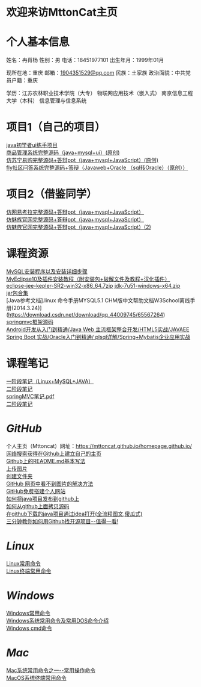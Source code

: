 # 欢迎来访MttonCat主页
# 个人基本信息
姓名：冉肖杨 性别：男     电话：18451977101      出生年月：1999年01月  

现所在地：重庆 邮箱：1904351529@qq.com  民族：土家族 政治面貌：中共党员户籍：重庆 

学历：江苏农林职业技术学院（大专） 物联网应用技术（嵌入式） 南京信息工程大学（本科） 信息管理与信息系统
# 项目1（自己的项目）
[java初学者ui练手项目](https://download.csdn.net/download/qq_44009745/66241997)<br/>
[商品管理系统完整源码（java+mysql+ui）(原创)](https://download.csdn.net/download/qq_44009745/11939695?spm=1001.2014.3001.5503)<br/>
[仿苏宁易购完整源码+答辩ppt（java+mysql+JavaScript）(原创)](https://download.csdn.net/download/qq_44009745/66124865)<br/>
[fly社区问答系统完整源码+答辩（Javaweb+Oracle （sql转Oracle）（原创））](https://download.csdn.net/download/qq_44009745/66215733)<br/>
# 项目2（借鉴同学）
[仿网易考拉完整源码+答辩ppt（java+mysql+JavaScript）](https://download.csdn.net/download/qq_44009745/66153684)<br/>
[仿魅族官网完整源码+答辩ppt（java+mysql+JavaScript）](https://download.csdn.net/download/qq_44009745/66173449)<br/>
[仿魅族官网完整源码+答辩ppt（java+mysql+JavaScript）(2)](https://download.csdn.net/download/qq_44009745/66224284)<br/>
# 课程资源
[MySQL安装程序以及安装详细步骤](https://download.csdn.net/download/qq_44009745/65539041)<br/>
[MyEclipse10及插件安装教程（附安装包+破解文件及教程+汉化插件）](https://download.csdn.net/download/qq_44009745/66087705)<br/>
[eclipse-jee-kepler-SR2-win32-x86_64.7zip](https://download.csdn.net/download/qq_44009745/65558590)
[jdk-7u51-windows-x64.zip](https://download.csdn.net/download/qq_44009745/65522160)<br/>
[jar包合集](https://download.csdn.net/download/qq_44009745/66081476)<br/>
[Java参考文档].linux 命令手册MYSQL5.1 CHM版中文帮助文档W3School离线手册(2014.3.24)](https://download.csdn.net/download/qq_44009745/65567264)<br/>
[springmvc框架源码](https://download.csdn.net/download/qq_44009745/66219596)<br/>
[Android开发从入门到精通/Java Web 主流框架整合开发/HTML5实战/JAVAEE Spring Boot 实战/Oracle入门到精通/ plsql详解/Spring+Mybatis企业应用实战](https://download.csdn.net/download/qq_44009745/66257513)<br/>

# 课程笔记
[一阶段笔记（Linux+MySQL+JAVA）](https://download.csdn.net/download/qq_44009745/65522160)<br/>
[二阶段笔记]()<br/>
[springMVC笔记.pdf ](https://download.csdn.net/download/qq_44009745/66221067)<br/>
[二阶段笔记]()<br/>
# *GitHub*
个人主页（Mttoncat）网址：https://mttoncat.github.io/homepage.github.io/<br/>
[网络搜索获得在Github上建立自己的主页](https://www.cnblogs.com/fenggwsx/p/13192838.html)<br/>
[Github上的README.md基本写法](https://blog.csdn.net/weixin_42795141/article/details/89322823)<br/>
[上传图片](https://blog.csdn.net/hello_cmy/article/details/104611019)<br/>
[创建文件夹](https://blog.csdn.net/y_bccl27/article/details/87980986)<br/>
[GitHub 网页中看不到图片的解决方法](https://www.jianshu.com/p/01180d711b0d)<br/>
[GitHub免费搭建个人网站](https://www.jianshu.com/p/7124c5fe0fa7)<br/>
[如何将java项目发布到github上](https://blog.csdn.net/m0_37809911/article/details/89380098)<br/>
[如何从github上面拷贝源码](https://www.cnblogs.com/xing901022/p/4287064.html)<br/>
[在github下载的java项目通过idea打开(全流程图文,傻瓜式)](https://blog.csdn.net/m0_37961948/article/details/78161828)<br/>
[三分钟教你如何用Github找开源项目--值得一看!](https://blog.csdn.net/as480133937/article/details/105611577)<br/>
# *Linux*
[Linux常用命令](https://blog.csdn.net/qq_23329167/article/details/83856430/)<br/>
[Linux终端常用命令](https://blog.csdn.net/qq_44009745/article/details/122004211)<br/>
# *Windows*
[Windows常用命令](https://www.cnblogs.com/kekec/p/3662125.html)<br/>
[Windows系统常用命令及常用DOS命令介绍](https://jingyan.baidu.com/article/9f63fb916898e0c8400f0ef7.html)<br/>
[Windows cmd命令](https://blog.csdn.net/xjz729827161/article/details/78844606)<br/>
# *Mac*
[Mac系统常用命令之一--常用操作命令](https://www.cnblogs.com/alicecc/p/6757337.html?ivk_sa=1024320u)<br/>
[MacOS系统终端常用命令](https://zhuanlan.zhihu.com/p/126293387)<br/>


